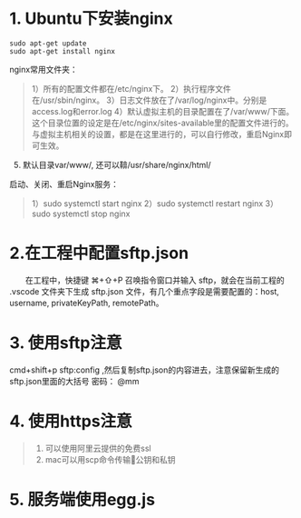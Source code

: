 # 1. Ubuntu下安装nginx
```
sudo apt-get update
sudo apt-get install nginx
```

nginx常用文件夹：
> 1）所有的配置文件都在/etc/nginx下。
2）执行程序文件在/usr/sbin/nginx。
3）日志文件放在了/var/log/nginx中。分别是access.log和error.log
4）默认虚拟主机的目录配置在了/var/www/下面。这个目录位置的设定是在/etc/nginx/sites-available里的配置文件进行的。与虚拟主机相关的设置，都是在这里进行的，可以自行修改，重启Nginx即可生效。
5) 默认目录var/www/, 还可以鞥/usr/share/nginx/html/

启动、关闭、重启Nginx服务：
> 1）sudo systemctl start nginx
2）sudo systemctl restart nginx
3）sudo systemctl stop nginx

# 2.在工程中配置sftp.json
  在工程中，快捷键 ⌘+⇧+P 召唤指令窗口并输入 sftp，就会在当前工程的 .vscode 文件夹下生成 sftp.json 文件，有几个重点字段是需要配置的：host, username, privateKeyPath, remotePath。

# 3. 使用sftp注意
 cmd+shift+p  sftp:config ,然后复制sftp.json的内容进去，注意保留新生成的sftp.json里面的大括号
 密码： @mm

# 4. 使用https注意
> 1. 可以使用阿里云提供的免费ssl
> 2. mac可以用scp命令传输公钥和私钥

# 5. 服务端使用egg.js
